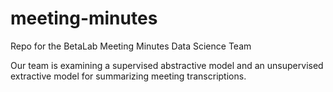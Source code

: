 # meeting-minutes
Repo for the BetaLab Meeting Minutes Data Science Team 

Our team is examining a supervised abstractive model and an unsupervised extractive model for summarizing meeting transcriptions.

